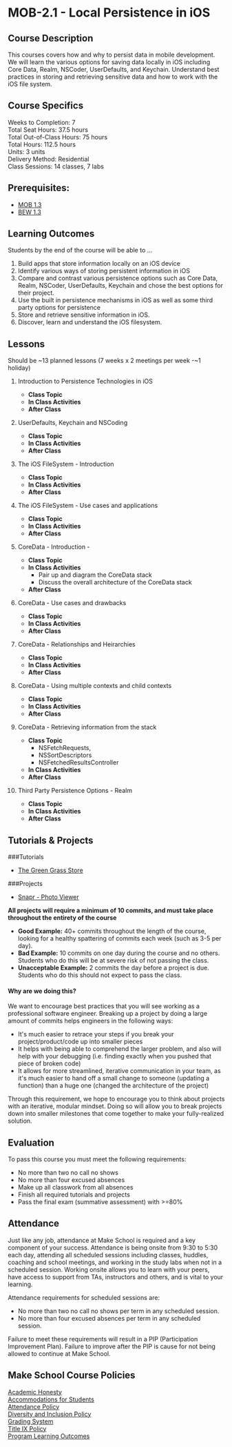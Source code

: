 # MOB-2.1 - Local Persistence in iOS

## Course Description

This courses covers how and why to persist data in mobile development. We will learn the various options for saving data locally in iOS including Core Data, Realm, NSCoder, UserDefaults, and Keychain.  Understand best practices in storing and retrieving sensitive data and how to work with the iOS file system.


## Course Specifics

Weeks to Completion:  7 <br>
Total Seat Hours:  37.5 hours <br>
Total Out-of-Class Hours: 75 hours <br>
Total Hours: 112.5 hours <br>
Units:  3 units <br>
Delivery Method:  Residential <br>
Class Sessions:  14 classes, 7 labs

## Prerequisites:  

- [MOB 1.3](https://github.com/Make-School-Courses/MOB-1.3-Dynamic-iOS-Apps)
- [BEW 1.3](https://github.com/Make-School-Courses/BEW-1.3-Server-Side-Architectures-and-Frameworks)

## Learning Outcomes

Students by the end of the course will be able to ...

1. Build apps that store information locally on an iOS device
1. Identify various ways of storing persistent information in iOS
1. Compare and contrast various persistence options such as Core Data, Realm, NSCoder, UserDefaults, Keychain and chose the best options for their project.
1. Use the built in persistence mechanisms in iOS as well as some third party options for persistence
1. Store and retrieve sensitive information in iOS.
1. Discover, learn and understand the iOS filesystem.

## Lessons

Should be ~13 planned lessons (7 weeks x 2 meetings per week -~1 holiday)

1. Introduction to Persistence Technologies in iOS
    - **Class Topic**
    - **In Class Activities**
    - **After Class**

1. UserDefaults, Keychain and NSCoding
    - **Class Topic**
    - **In Class Activities**
    - **After Class**

1. The iOS FileSystem - Introduction
    - **Class Topic**
    - **In Class Activities**
    - **After Class**

1. The iOS FileSystem - Use cases and applications
    - **Class Topic**
    - **In Class Activities**
    - **After Class**

1. CoreData - Introduction -
    - **Class Topic**
    - **In Class Activities**
        - Pair up and diagram the CoreData stack
        - Discuss the overall architecture of the CoreData stack
    - **After Class**

1. CoreData - Use cases and drawbacks
    - **Class Topic**
    - **In Class Activities**
    - **After Class**

1. CoreData - Relationships and Heirarchies
    - **Class Topic**
    - **In Class Activities**
    - **After Class**

1. CoreData - Using multiple contexts and child contexts
    - **Class Topic**
    - **In Class Activities**
    - **After Class**

1. CoreData - Retrieving information from the stack
    - **Class Topic**
        - NSFetchRequests,
        - NSSortDescriptors
        - NSFetchedResultsController
    - **In Class Activities**
    - **After Class**

1. Third Party Persistence Options - Realm
    - **Class Topic**
    - **In Class Activities**
    - **After Class**


## Tutorials & Projects

###Tutorials
- [The Green Grass Store]()

###Projects
- [Snapr - Photo Viewer]()

**All projects will require a minimum of 10 commits, and must take place throughout the entirety of the course**

- **Good Example:** 40+ commits throughout the length of the course, looking for a healthy spattering of commits each week (such as 3-5 per day).
- **Bad Example:** 10 commits on one day during the course and no others. Students who do this will be at severe risk of not passing the class.
- **Unacceptable Example:** 2 commits the day before a project is due. Students who do this should not expect to pass the class. 

#### Why are we doing this?

We want to encourage best practices that you will see working as a professional software engineer. Breaking up a project by doing a large amount of commits helps engineers in the following ways:

- It's much easier to retrace your steps if you break your project/product/code up into smaller pieces
- It helps with being able to comprehend the larger problem, and also will help with your debugging (i.e. finding exactly when you pushed that piece of broken code)
- It allows for more streamlined, iterative communication in your team, as it's much easier to hand off a small change to someone (updating a function) than a huge one (changed the architecture of the project)

Through this requirement, we hope to encourage you to think about projects with an iterative, modular mindset. Doing so will allow you to break projects down into smaller milestones that come together to make your fully-realized solution.

## Evaluation

To pass this course you must meet the following requirements:

- No more than two no call no shows
- No more than four excused absences
- Make up all classwork from all absences
- Finish all required tutorials and projects
- Pass the final exam (summative assessment) with >=80%

## Attendance
Just like any job, attendance at Make School is required and a key component of your success. Attendance is being onsite from 9:30 to 5:30 each day, attending all scheduled sessions including classes, huddles, coaching and school meetings, and working in the study labs when not in a scheduled session. Working onsite allows you to learn with your peers, have access to support from TAs, instructors and others, and is vital to your learning.

Attendance requirements for scheduled sessions are:
- No more than two no call no shows per term in any scheduled session.
- No more than four excused absences per term in any scheduled session.

Failure to meet these requirements will result in a PIP (Participation Improvement Plan).  Failure to improve after the PIP is cause for not being allowed to continue at Make School. 


## Make School Course Policies

[Academic Honesty](https://make.sc/academic-honesty)<br>
[Accommodations for Students](https://make.sc/accommodations-for-students)<br>
[Attendance Policy](https://make.sc/attendance-policy)  
[Diversity and Inclusion Policy](https://make.sc/diversity-and-inclusion-policy)<br>
[Grading System](https://make.sc/grading-system)
<br>
[Title IX Policy](https://make.sc/title-ix-policy)<br>
[Program Learning Outcomes](https://make.sc/program-learning-outcomes)
